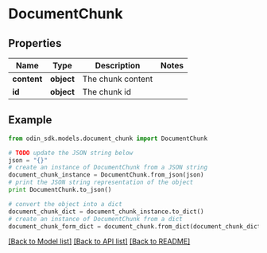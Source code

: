 # DocumentChunk


## Properties

Name | Type | Description | Notes
------------ | ------------- | ------------- | -------------
**content** | **object** | The chunk content | 
**id** | **object** | The chunk id | 

## Example

```python
from odin_sdk.models.document_chunk import DocumentChunk

# TODO update the JSON string below
json = "{}"
# create an instance of DocumentChunk from a JSON string
document_chunk_instance = DocumentChunk.from_json(json)
# print the JSON string representation of the object
print DocumentChunk.to_json()

# convert the object into a dict
document_chunk_dict = document_chunk_instance.to_dict()
# create an instance of DocumentChunk from a dict
document_chunk_form_dict = document_chunk.from_dict(document_chunk_dict)
```
[[Back to Model list]](../README.md#documentation-for-models) [[Back to API list]](../README.md#documentation-for-api-endpoints) [[Back to README]](../README.md)


